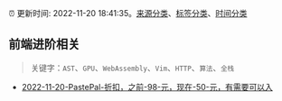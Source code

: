 :alarm_clock: 更新时间: 2022-11-20 18:41:35。[来源分类](../README.md)、[标签分类](../TAGS.md)、[时间分类](../TIMELINE.md)

## 前端进阶相关


> 关键字：`AST`、`GPU`、`WebAssembly`、`Vim`、`HTTP`、`算法`、`全栈`



- [2022-11-20-PastePal-折扣，之前-98-元，现在-50-元，有需要可以入](https://www.v2ex.com/t/896641) 